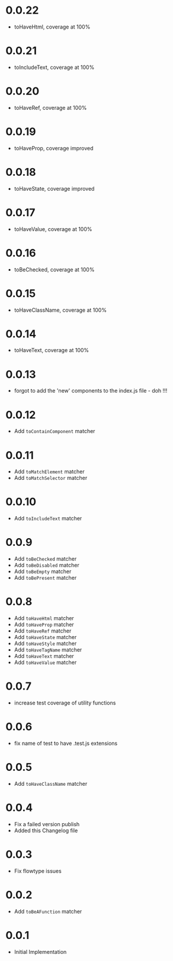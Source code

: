 0.0.22
=====
  * toHaveHtml, coverage at 100%

0.0.21
=====
  * toIncludeText, coverage at 100%

0.0.20
=====
  * toHaveRef, coverage at 100%

0.0.19
=====
  * toHaveProp, coverage improved

0.0.18
=====
  * toHaveState, coverage improved

0.0.17
=====
  * toHaveValue, coverage at 100%

0.0.16
=====
  * toBeChecked, coverage at 100%

0.0.15
=====
  * toHaveClassName, coverage at 100%

0.0.14
=====
  * toHaveText, coverage at 100%

0.0.13
=====
  * forgot to add the 'new' components to the index.js file - doh !!!

0.0.12
=====
  * Add `toContainComponent` matcher

0.0.11
=====
  * Add `toMatchElement` matcher
  * Add `toMatchSelector` matcher

0.0.10
=====
  * Add `toIncludeText` matcher

0.0.9
=====
  * Add `toBeChecked` matcher
  * Add `toBeDisabled` matcher
  * Add `toBeEmpty` matcher
  * Add `toBePresent` matcher

0.0.8
=====
  * Add `toHaveHtml` matcher
  * Add `toHaveProp` matcher
  * Add `toHaveRef` matcher
  * Add `toHaveState` matcher
  * Add `toHaveStyle` matcher
  * Add `toHaveTagName` matcher
  * Add `toHaveText` matcher
  * Add `toHaveValue` matcher

0.0.7
=====
  * increase test coverage of utility functions

0.0.6
=====
  * fix name of test to have .test.js extensions

0.0.5
=====
  * Add `toHaveClassName` matcher

0.0.4
=====
  * Fix a failed version publish
  * Added this Changelog file

0.0.3
=====
  * Fix flowtype issues

0.0.2
=====
  * Add `toBeAFunction` matcher

0.0.1
=====
  * Initial Implementation
